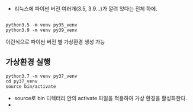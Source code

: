 

- 리눅스에 파이썬 버전 여러개(3.5, 3.9...)가 깔려 있다는 전체 하에.

```

python3.5 -m venv py35_venv
python3.9 -m venv py39_venv
```

이런식으로 파이썬 버전 별 가상환경 생성 가능 


## 가상환경 실행 

```
python3.7 -m venv py37_venv
cd py37_venv
source bin/activate 
```

- source로 bin 디렉터리 안의 activate 파일을 적용하여 가상 환경을 활성화한다.
- 
